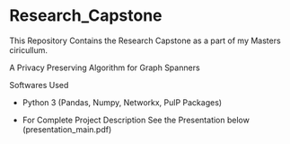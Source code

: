 # Research_Capstone


This Repository Contains the Research Capstone as a part of my Masters ciricullum.


A Privacy Preserving Algorithm for Graph Spanners

Softwares Used

- Python 3
(Pandas, Numpy, Networkx, PulP Packages)

- For Complete Project Description See the Presentation below (presentation_main.pdf)

